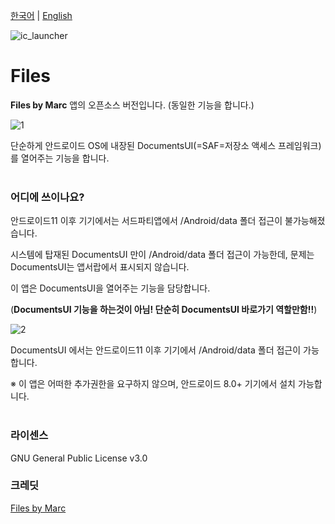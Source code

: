 [한국어](https://github.com/Inotia96/Files) | [English](https://github.com/Inotia96/Files/blob/main/README_en-US.md)

![ic_launcher](https://user-images.githubusercontent.com/72679255/155883458-917b2355-ec75-4aea-bde9-48466b77fb41.png)

# Files

**Files by Marc** 앱의 오픈소스 버전입니다. (동일한 기능을 합니다.)

![1](https://user-images.githubusercontent.com/72679255/155884369-8db72f5d-def7-4545-b509-203faae35191.png)

단순하게 안드로이드 OS에 내장된 DocumentsUI(=SAF=저장소 액세스 프레임워크)를 열어주는 기능을 합니다.<br/><br/>



### 어디에 쓰이나요?

안드로이드11 이후 기기에서는 서드파티앱에서 /Android/data 폴더 접근이 불가능해졌습니다.

시스템에 탑재된 DocumentsUI 만이 /Android/data 폴더 접근이 가능한데, 문제는 DocumentsUI는 앱서랍에서 표시되지 않습니다.

이 앱은 DocumentsUI을 열어주는 기능을 담당합니다.<br/>

(**DocumentsUI 기능을 하는것이 아님! 단순히 DocumentsUI 바로가기 역할만함!!**)

![2](https://user-images.githubusercontent.com/72679255/155884371-e5c1cce7-5af0-4741-9518-8a2722f0bdf1.png)

DocumentsUI 에서는 안드로이드11 이후 기기에서 /Android/data 폴더 접근이 가능합니다.

※ 이 앱은 어떠한 추가권한을 요구하지 않으며, 안드로이드 8.0+ 기기에서 설치 가능합니다.<br/><br/>



### 라이센스

GNU General Public License v3.0

### 크레딧

[Files by Marc](https://play.google.com/store/apps/details?id=com.marc.files)
